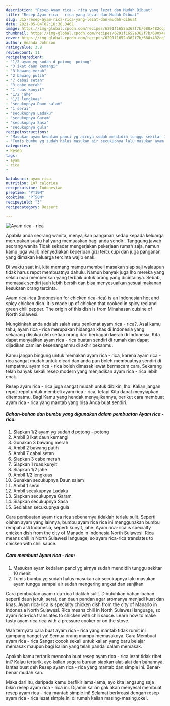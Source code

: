 ```yaml
---
description: "Resep Ayam rica - rica yang lezat dan Mudah Dibuat"
title: "Resep Ayam rica - rica yang lezat dan Mudah Dibuat"
slug: 315-resep-ayam-rica-rica-yang-lezat-dan-mudah-dibuat
date: 2021-05-04T02:16:38.346Z
image: https://img-global.cpcdn.com/recipes/6291f1652a362f7b/680x482cq70/ayam-rica-rica-foto-resep-utama.jpg
thumbnail: https://img-global.cpcdn.com/recipes/6291f1652a362f7b/680x482cq70/ayam-rica-rica-foto-resep-utama.jpg
cover: https://img-global.cpcdn.com/recipes/6291f1652a362f7b/680x482cq70/ayam-rica-rica-foto-resep-utama.jpg
author: Amanda Johnson
ratingvalue: 3.8
reviewcount: 11
recipeingredient:
- "1/2 ayam yg sudah d potong  potong"
- "3 ikat daun kemangi"
- "3 bawang merah"
- "2 bawang putih"
- "7 cabai setan"
- "3 cabe merah"
- "1 ruas kunyit"
- "1/2 jahe"
- "1/2 lengkuas"
- "secukupnya Daun salam"
- "1 serai"
- "secukupnya Ladaku"
- "secukupnya Garam"
- "secukupnya Sasa"
- "secukupnya gula"
recipeinstructions:
- "Masukan ayam kedalam panci yg airnya sudah mendidih tunggu sekitar 10 menit"
- "Tumis bumbu yg sudah halus masukan air secukupnya lalu masukan ayam tunggu sampai air sudah mengering angkat dan sanjikan"
categories:
- Resep
tags:
- ayam
- rica
- 

katakunci: ayam rica  
nutrition: 107 calories
recipecuisine: Indonesian
preptime: "PT10M"
cooktime: "PT58M"
recipeyield: "3"
recipecategory: Dessert

---
```



![Ayam rica - rica](https://img-global.cpcdn.com/recipes/6291f1652a362f7b/680x482cq70/ayam-rica-rica-foto-resep-utama.jpg)

Apabila anda seorang wanita, menyajikan panganan sedap kepada keluarga merupakan suatu hal yang memuaskan bagi anda sendiri. Tanggung jawab seorang  wanita Tidak sekadar mengerjakan pekerjaan rumah saja, namun kamu juga wajib menyediakan keperluan gizi tercukupi dan juga panganan yang dimakan keluarga tercinta wajib enak.

Di waktu  saat ini, kita memang mampu membeli masakan siap saji walaupun tidak harus repot membuatnya dahulu. Namun banyak juga lho mereka yang selalu mau memberikan yang terbaik untuk orang yang dicintainya. Sebab, memasak sendiri jauh lebih bersih dan bisa menyesuaikan sesuai makanan kesukaan orang tercinta. 

Ayam rica-rica (Indonesian for chicken rica-rica) is an Indonesian hot and spicy chicken dish. It is made up of chicken that cooked in spicy red and green chili pepper. The origin of this dish is from Minahasan cuisine of North Sulawesi.

Mungkinkah anda adalah salah satu penikmat ayam rica - rica?. Asal kamu tahu, ayam rica - rica merupakan hidangan khas di Indonesia yang sekarang disukai oleh setiap orang dari berbagai daerah di Indonesia. Kita dapat menyajikan ayam rica - rica buatan sendiri di rumah dan dapat dijadikan camilan kesenanganmu di akhir pekanmu.

Kamu jangan bingung untuk memakan ayam rica - rica, karena ayam rica - rica sangat mudah untuk dicari dan anda pun boleh membuatnya sendiri di tempatmu. ayam rica - rica boleh dimasak lewat bermacam cara. Sekarang telah banyak sekali resep modern yang menjadikan ayam rica - rica lebih enak.

Resep ayam rica - rica juga sangat mudah untuk dibikin, lho. Kalian jangan repot-repot untuk membeli ayam rica - rica, tetapi Kita dapat menyiapkan ditempatmu. Bagi Kamu yang hendak menyajikannya, berikut cara membuat ayam rica - rica yang mantab yang bisa Anda buat sendiri.

<!--inarticleads1-->

##### Bahan-bahan dan bumbu yang digunakan dalam pembuatan Ayam rica - rica:

1. Siapkan 1/2 ayam yg sudah d potong - potong
1. Ambil 3 ikat daun kemangi
1. Gunakan 3 bawang merah
1. Ambil 2 bawang putih
1. Ambil 7 cabai setan
1. Siapkan 3 cabe merah
1. Siapkan 1 ruas kunyit
1. Siapkan 1/2 jahe
1. Ambil 1/2 lengkuas
1. Gunakan secukupnya Daun salam
1. Ambil 1 serai
1. Ambil secukupnya Ladaku
1. Siapkan secukupnya Garam
1. Siapkan secukupnya Sasa
1. Sediakan secukupnya gula


Cara pembuatan ayam rica rica sebenarnya tidaklah terlalu sulit. Seperti olahan ayam yang lainnya, bumbu ayam rica rica ini menggunakan bumbu rempah asli Indonesia, seperti kunyit, jahe. Ayam rica-rica is specialty chicken dish from the city of Manado in Indonesia North Sulawesi. Rica means chili in North Sulawesi language, so ayam rica-rica translates to chicken with chili sauce. 

<!--inarticleads2-->

##### Cara membuat Ayam rica - rica:

1. Masukan ayam kedalam panci yg airnya sudah mendidih tunggu sekitar 10 menit
1. Tumis bumbu yg sudah halus masukan air secukupnya lalu masukan ayam tunggu sampai air sudah mengering angkat dan sanjikan


Cara pembuatan ayam rica-rica tidaklah sulit. Dibutuhkan bahan-bahan seperti daun jeruk, serai, dan daun pandan agar aromanya menjadi kuat dan khas. Ayam rica-rica is specialty chicken dish from the city of Manado in Indonesia North Sulawesi. Rica means chili in North Sulawesi language, so ayam rica-rica translates to chicken with chili sauce. Learn how to make tasty ayam rica rica with a pressure cooker or on the stove. 

Wah ternyata cara buat ayam rica - rica yang mantab tidak rumit ini gampang banget ya! Semua orang mampu memasaknya. Cara Membuat ayam rica - rica Sangat cocok sekali untuk kalian yang baru belajar memasak maupun bagi kalian yang telah pandai dalam memasak.

Apakah kamu tertarik mencoba buat resep ayam rica - rica lezat tidak ribet ini? Kalau tertarik, ayo kalian segera buruan siapkan alat-alat dan bahannya, lantas buat deh Resep ayam rica - rica yang mantab dan simple ini. Benar-benar mudah kan. 

Maka dari itu, daripada kamu berfikir lama-lama, ayo kita langsung saja bikin resep ayam rica - rica ini. Dijamin kalian gak akan menyesal membuat resep ayam rica - rica mantab simple ini! Selamat berkreasi dengan resep ayam rica - rica lezat simple ini di rumah kalian masing-masing,oke!.

